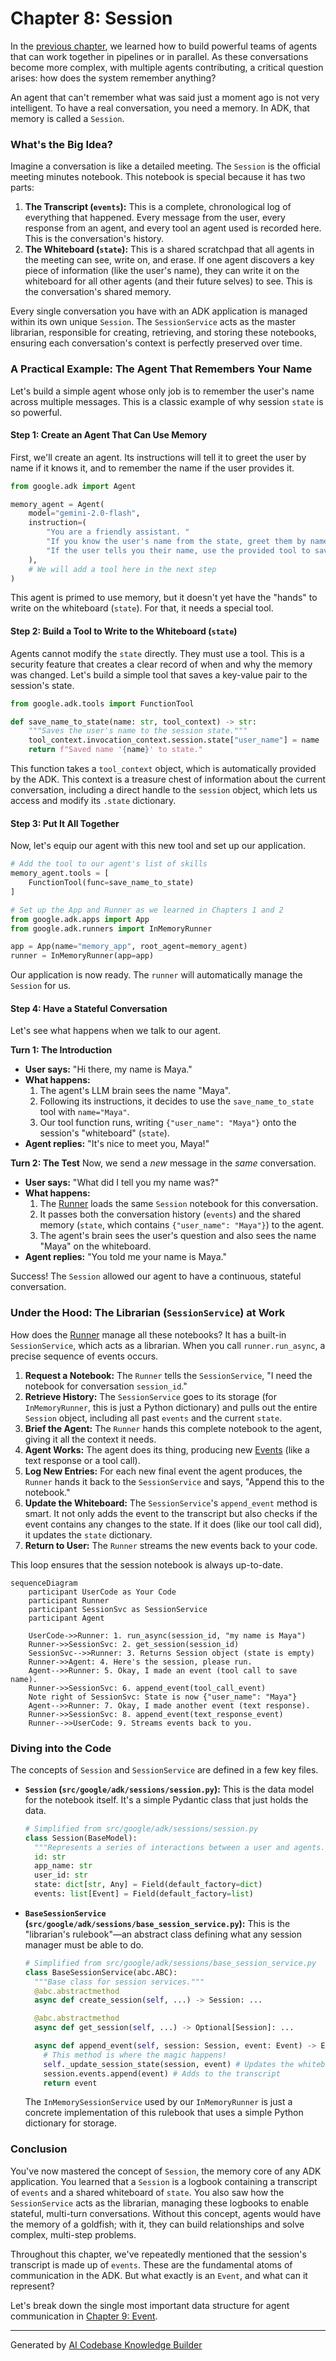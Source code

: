 # Chapter 8: Session

In the [previous chapter](07_workflow_agents__sequentialagent___parallelagent__.md), we learned how to build powerful teams of agents that can work together in pipelines or in parallel. As these conversations become more complex, with multiple agents contributing, a critical question arises: how does the system remember anything?

An agent that can't remember what was said just a moment ago is not very intelligent. To have a real conversation, you need a memory. In ADK, that memory is called a `Session`.

### What's the Big Idea?

Imagine a conversation is like a detailed meeting. The `Session` is the official meeting minutes notebook. This notebook is special because it has two parts:

1.  **The Transcript (`events`):** This is a complete, chronological log of everything that happened. Every message from the user, every response from an agent, and every tool an agent used is recorded here. This is the conversation's history.
2.  **The Whiteboard (`state`):** This is a shared scratchpad that all agents in the meeting can see, write on, and erase. If one agent discovers a key piece of information (like the user's name), they can write it on the whiteboard for all other agents (and their future selves) to see. This is the conversation's shared memory.

Every single conversation you have with an ADK application is managed within its own unique `Session`. The `SessionService` acts as the master librarian, responsible for creating, retrieving, and storing these notebooks, ensuring each conversation's context is perfectly preserved over time.

### A Practical Example: The Agent That Remembers Your Name

Let's build a simple agent whose only job is to remember the user's name across multiple messages. This is a classic example of why session `state` is so powerful.

#### Step 1: Create an Agent That Can Use Memory

First, we'll create an agent. Its instructions will tell it to greet the user by name if it knows it, and to remember the name if the user provides it.

```python
from google.adk import Agent

memory_agent = Agent(
    model="gemini-2.0-flash",
    instruction=(
        "You are a friendly assistant. "
        "If you know the user's name from the state, greet them by name. "
        "If the user tells you their name, use the provided tool to save it."
    ),
    # We will add a tool here in the next step
)
```
This agent is primed to use memory, but it doesn't yet have the "hands" to write on the whiteboard (`state`). For that, it needs a special tool.

#### Step 2: Build a Tool to Write to the Whiteboard (`state`)

Agents cannot modify the `state` directly. They must use a tool. This is a security feature that creates a clear record of when and why the memory was changed. Let's build a simple tool that saves a key-value pair to the session's state.

```python
from google.adk.tools import FunctionTool

def save_name_to_state(name: str, tool_context) -> str:
    """Saves the user's name to the session state."""
    tool_context.invocation_context.session.state["user_name"] = name
    return f"Saved name '{name}' to state."
```
This function takes a `tool_context` object, which is automatically provided by the ADK. This context is a treasure chest of information about the current conversation, including a direct handle to the `session` object, which lets us access and modify its `.state` dictionary.

#### Step 3: Put It All Together

Now, let's equip our agent with this new tool and set up our application.

```python
# Add the tool to our agent's list of skills
memory_agent.tools = [
    FunctionTool(func=save_name_to_state)
]

# Set up the App and Runner as we learned in Chapters 1 and 2
from google.adk.apps import App
from google.adk.runners import InMemoryRunner

app = App(name="memory_app", root_agent=memory_agent)
runner = InMemoryRunner(app=app)
```
Our application is now ready. The `runner` will automatically manage the `Session` for us.

#### Step 4: Have a Stateful Conversation

Let's see what happens when we talk to our agent.

**Turn 1: The Introduction**
*   **User says:** "Hi there, my name is Maya."
*   **What happens:**
    1.  The agent's LLM brain sees the name "Maya".
    2.  Following its instructions, it decides to use the `save_name_to_state` tool with `name="Maya"`.
    3.  Our tool function runs, writing `{"user_name": "Maya"}` onto the session's "whiteboard" (`state`).
*   **Agent replies:** "It's nice to meet you, Maya!"

**Turn 2: The Test**
Now, we send a *new* message in the *same* conversation.
*   **User says:** "What did I tell you my name was?"
*   **What happens:**
    1.  The [Runner](02_runner_.md) loads the same `Session` notebook for this conversation.
    2.  It passes both the conversation history (`events`) and the shared memory (`state`, which contains `{"user_name": "Maya"}`) to the agent.
    3.  The agent's brain sees the user's question and also sees the name "Maya" on the whiteboard.
*   **Agent replies:** "You told me your name is Maya."

Success! The `Session` allowed our agent to have a continuous, stateful conversation.

### Under the Hood: The Librarian (`SessionService`) at Work

How does the [Runner](02_runner_.md) manage all these notebooks? It has a built-in `SessionService`, which acts as a librarian. When you call `runner.run_async`, a precise sequence of events occurs.

1.  **Request a Notebook:** The `Runner` tells the `SessionService`, "I need the notebook for conversation `session_id`."
2.  **Retrieve History:** The `SessionService` goes to its storage (for `InMemoryRunner`, this is just a Python dictionary) and pulls out the entire `Session` object, including all past `events` and the current `state`.
3.  **Brief the Agent:** The `Runner` hands this complete notebook to the agent, giving it all the context it needs.
4.  **Agent Works:** The agent does its thing, producing new [Events](09_event_.md) (like a text response or a tool call).
5.  **Log New Entries:** For each new final event the agent produces, the `Runner` hands it back to the `SessionService` and says, "Append this to the notebook."
6.  **Update the Whiteboard:** The `SessionService`'s `append_event` method is smart. It not only adds the event to the transcript but also checks if the event contains any changes to the state. If it does (like our tool call did), it updates the `state` dictionary.
7.  **Return to User:** The `Runner` streams the new events back to your code.

This loop ensures that the session notebook is always up-to-date.

```mermaid
sequenceDiagram
    participant UserCode as Your Code
    participant Runner
    participant SessionSvc as SessionService
    participant Agent

    UserCode->>Runner: 1. run_async(session_id, "my name is Maya")
    Runner->>SessionSvc: 2. get_session(session_id)
    SessionSvc-->>Runner: 3. Returns Session object (state is empty)
    Runner->>Agent: 4. Here's the session, please run.
    Agent-->>Runner: 5. Okay, I made an event (tool call to save name).
    Runner->>SessionSvc: 6. append_event(tool_call_event)
    Note right of SessionSvc: State is now {"user_name": "Maya"}
    Agent-->>Runner: 7. Okay, I made another event (text response).
    Runner->>SessionSvc: 8. append_event(text_response_event)
    Runner-->>UserCode: 9. Streams events back to you.
```

### Diving into the Code

The concepts of `Session` and `SessionService` are defined in a few key files.

*   **`Session` (`src/google/adk/sessions/session.py`):** This is the data model for the notebook itself. It's a simple Pydantic class that just holds the data.

    ```python
    # Simplified from src/google/adk/sessions/session.py
    class Session(BaseModel):
      """Represents a series of interactions between a user and agents."""
      id: str
      app_name: str
      user_id: str
      state: dict[str, Any] = Field(default_factory=dict)
      events: list[Event] = Field(default_factory=list)
    ```

*   **`BaseSessionService` (`src/google/adk/sessions/base_session_service.py`):** This is the "librarian's rulebook"—an abstract class defining what any session manager must be able to do.

    ```python
    # Simplified from src/google/adk/sessions/base_session_service.py
    class BaseSessionService(abc.ABC):
      """Base class for session services."""
      @abc.abstractmethod
      async def create_session(self, ...) -> Session: ...

      @abc.abstractmethod
      async def get_session(self, ...) -> Optional[Session]: ...

      async def append_event(self, session: Session, event: Event) -> Event:
        # This method is where the magic happens!
        self._update_session_state(session, event) # Updates the whiteboard
        session.events.append(event) # Adds to the transcript
        return event
    ```
    The `InMemorySessionService` used by our `InMemoryRunner` is just a concrete implementation of this rulebook that uses a simple Python dictionary for storage.

### Conclusion

You've now mastered the concept of `Session`, the memory core of any ADK application. You learned that a `Session` is a logbook containing a transcript of `events` and a shared whiteboard of `state`. You also saw how the `SessionService` acts as the librarian, managing these logbooks to enable stateful, multi-turn conversations. Without this concept, agents would have the memory of a goldfish; with it, they can build relationships and solve complex, multi-step problems.

Throughout this chapter, we've repeatedly mentioned that the session's transcript is made up of `events`. These are the fundamental atoms of communication in the ADK. But what exactly is an `Event`, and what can it represent?

Let's break down the single most important data structure for agent communication in [Chapter 9: Event](09_event_.md).

---

Generated by [AI Codebase Knowledge Builder](https://github.com/The-Pocket/Tutorial-Codebase-Knowledge)